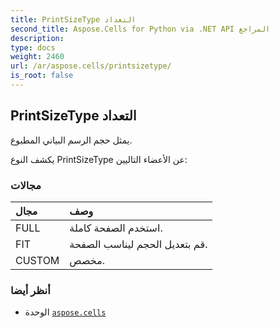 ```yaml
---
title: PrintSizeType التعداد
second_title: Aspose.Cells for Python via .NET API المراجع
description:
type: docs
weight: 2460
url: /ar/aspose.cells/printsizetype/
is_root: false
---
```

##  PrintSizeType التعداد
يمثل حجم الرسم البياني المطبوع.



يكشف النوع PrintSizeType عن الأعضاء التاليين:

###  مجالات
| مجال| وصف|
| :- | :- |
| FULL | استخدم الصفحة كاملة.|
| FIT | قم بتعديل الحجم ليناسب الصفحة.|
| CUSTOM | مخصص.|



###  أنظر أيضا
* الوحدة [`aspose.cells`](..)
